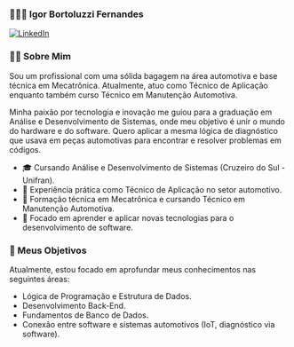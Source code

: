 ### 🧑🏻‍💻 Igor Bortoluzzi Fernandes

[![LinkedIn](https://img.shields.io/badge/LinkedIn-Igor_Fernandes-0077B5?style=for-the-badge&logo=linkedin)](https://www.linkedin.com/in/igor-bortoluzzi-fernandes/)

### 👨‍💻 Sobre Mim

Sou um profissional com uma sólida bagagem na área automotiva e base técnica em Mecatrônica. Atualmente, atuo como Técnico de Aplicação enquanto também curso Técnico em Manutenção Automotiva.

Minha paixão por tecnologia e inovação me guiou para a graduação em Análise e Desenvolvimento de Sistemas, onde meu objetivo é unir o mundo do hardware e do software. Quero aplicar a mesma lógica de diagnóstico que usava em peças automotivas para encontrar e resolver problemas em códigos.

- 🎓 Cursando Análise e Desenvolvimento de Sistemas (Cruzeiro do Sul - Unifran).
- 🚗 Experiência prática como Técnico de Aplicação no setor automotivo.
- 🔧 Formação técnica em Mecatrônica e cursando Técnico em Manutenção Automotiva.
- 🌱 Focado em aprender e aplicar novas tecnologias para o desenvolvimento de software.

 ### 🚀 Meus Objetivos

Atualmente, estou focado em aprofundar meus conhecimentos nas seguintes áreas:

- Lógica de Programação e Estrutura de Dados.
- Desenvolvimento Back-End.
- Fundamentos de Banco de Dados.
- Conexão entre software e sistemas automotivos (IoT, diagnóstico via software).
